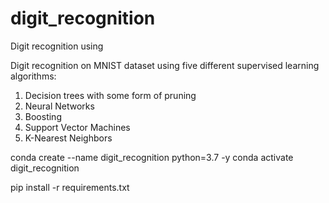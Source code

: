 # digit_recognition

Digit recognition using 

Digit recognition on MNIST dataset using five different supervised learning algorithms:

1. Decision trees with some form of pruning
2. Neural Networks
3. Boosting
4. Support Vector Machines
5. K-Nearest Neighbors


conda create --name digit_recognition python=3.7 -y
conda activate digit_recognition

pip install -r requirements.txt
